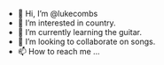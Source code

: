 - 👋 Hi, I’m @lukecombs
- 👀 I’m interested in country.
- 🌱 I’m currently learning the guitar.
- 💞️ I’m looking to collaborate on songs.
- 📫 How to reach me ...

<!---
lukecombs/lukecombs is a ✨ special ✨ repository because its `README.md` (this file) appears on your GitHub profile.
You can click the Preview link to take a look at your changes.
--->
